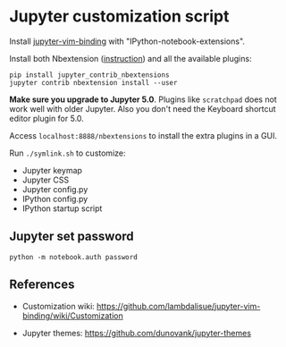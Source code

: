 # Jupyter customization script

Install [jupyter-vim-binding](https://github.com/lambdalisue/jupyter-vim-binding/wiki/Installation) with "IPython-notebook-extensions".

Install both Nbextension ([instruction](http://jupyter-contrib-nbextensions.readthedocs.io/en/latest/install.html)) and all the available plugins:
```
pip install jupyter_contrib_nbextensions
jupyter contrib nbextension install --user
```

**Make sure you upgrade to Jupyter 5.0**. Plugins like `scratchpad` does not work well with older Jupyter. Also you don't need the Keyboard shortcut editor plugin for 5.0.

Access `localhost:8888/nbextensions` to install the extra plugins in a GUI. 

Run `./symlink.sh` to customize:

- Jupyter keymap
- Jupyter CSS
- Jupyter config.py
- IPython config.py
- IPython startup script

## Jupyter set password

```
python -m notebook.auth password
```

## References

- Customization wiki: https://github.com/lambdalisue/jupyter-vim-binding/wiki/Customization

- Jupyter themes: https://github.com/dunovank/jupyter-themes
